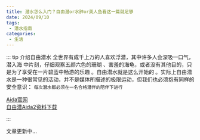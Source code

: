 ```yaml
---
title: 潜水怎么入门？自由潜or水肺or美人鱼看这一篇就足够
date: 2024/09/10
tags:
 - 潜水指南
categories:
 - 生活
---
```


::: tip 介绍自由潜水
全世界有成千上万的人喜欢浮潜，其中许多人会深吸一口气，潜入海
中片刻，仔细观察五颜六色的珊瑚 、害羞的海龟，或者没有其他目的，只
是为了享受在一片碧蓝中畅游的乐趣 。自由潜水就是这么开始的 。实际上自由潜水是一种很常见的活动，并不是媒体所描述的极限运动，但我们也必须抱有同样的安全意识：
`每次潜水都必须在一名合格潜伴的陪伴下进行`

[Aida官网](https://www.aidainternational.org)<br>
[自由潜Aida2资料下载](https://www.alipan.com/s/A44KoeKyb37)

:::


文章更新中...